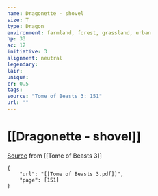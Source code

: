 ```yaml
---
name: Dragonette - shovel
size: T
type: Dragon
environment: farmland, forest, grassland, urban
hp: 33
ac: 12
initiative: 3
alignment: neutral
legendary: 
lair: 
unique: 
cr: 0.5
tags: 
source: "Tome of Beasts 3: 151"
url: ""
---
```

# [[Dragonette - shovel]]

[Source](zotero://open-pdf/library/items/BLGR9HVR?page=151) from [[Tome of Beasts 3]]

```pdf
{
	"url": "[[Tome of Beasts 3.pdf]]",
	"page": [151]
}
```

